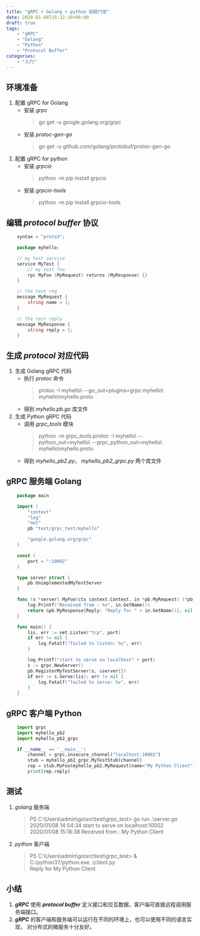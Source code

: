 ```yaml
---
title: "gRPC + Golang + python 初窥门径"
date: 2020-01-08T15:32:38+08:00
draft: true
tags:
    - "gRPC"
    - "Golang"
    - "Python"
    - "Protocol Buffer"
categories:
    - "入门"
---
```


## 环境准备

1. 配置 gRPC for Golang
    - 安装 *grpc*
        > go get -u google.golang.org/grpc
    - 安装 *protoc-gen-go*
        > go get -u github.com/golang/protobuf/protoc-gen-go
2. 配置 gRPC for python
    - 安装 *grpcio*
        > python -m pip install grpcio
    - 安装 *grpcio-tools*
        > python -m pip install grpcio-tools

## 编辑 ***protocol buffer*** 协议

```go
    syntax = "proto3";

    package myhello;

    // my test service
    service MyTest {
        // my test foo
        rpc MyFoo (MyRequest) returns (MyResponse) {}
    }

    // the test req
    message MyRequest {
        string name = 1;
    }

    // the test reply
    message MyResponse {
        string reply = 1;
    }
```

## 生成 ***protocol*** 对应代码

1. 生成 Golang gRPC 代码
    - 执行 *protoc* 命令
        > protoc -I myhello\ --go_out=plugins=grpc:myhello\ myhello\myhello.proto
    - 得到 *myhello.pb.go* 库文件
2. 生成 Python gRPC 代码
    - 调用 *grpc_tools* 模块
        > python -m grpc_tools.protoc -I myhello\ --python_out=myhello\ --grpc_python_out=myhello\ myhello\myhello.proto
    - 得到 *myhello_pb2.py*， *myhello_pb2_grpc.py* 两个库文件

## gRPC 服务端 Golang

```go
    package main

    import (
        "context"
        "log"
        "net"
        pb "test/grpc_test/myhello"

        "google.golang.org/grpc"
    )

    const (
        port = ":10002"
    )

    type server struct {
        pb.UnimplementedMyTestServer
    }

    func (s *server) MyFoo(ctx context.Context, in *pb.MyRequest) (*pb.MyResponse, error) {
        log.Printf("Received from : %v", in.GetName())
        return &pb.MyResponse{Reply: "Reply for " + in.GetName()}, nil
    }

    func main() {
        lis, err := net.Listen("tcp", port)
        if err != nil {
            log.Fatalf("failed to listen: %v", err)
        }

        log.Printf("start to serve on localhost" + port)
        s := grpc.NewServer()
        pb.RegisterMyTestServer(s, &server{})
        if err := s.Serve(lis); err != nil {
            log.Fatalf("failed to serve: %v", err)
        }
    }
```

## gRPC 客户端 Python

```python
    import grpc
    import myhello_pb2
    import myhello_pb2_grpc

    if __name__ == '__main__':
        channel = grpc.insecure_channel("localhost:10002")
        stub = myhello_pb2_grpc.MyTestStub(channel)
        rep = stub.MyFoo(myhello_pb2.MyRequest(name="My Python Client"))
        print(rep.reply)
```

## 测试

1. *golang* 服务端
    > PS C:\Users\admin\go\src\test\grpc_test> go run .\server.go  
    > 2020/01/08 14:54:34 start to serve on localhost:10002  
    > 2020/01/08 15:18:38 Received from : My Python Client
2. *python* 客户端
     > PS C:\Users\admin\go\src\test\grpc_test> & C:/python37/python.exe .\client.py  
     > Reply for My Python Client

## 小结

1. ***gRPC*** 使用 ***protocol buffer*** 定义接口和交互数据，客户端可直接远程调用服务端接口。
2. ***gRPC*** 的客户端和服务端可以运行在不同的环境上，也可以使用不同的语言实现， 对分布式的微服务十分友好。
